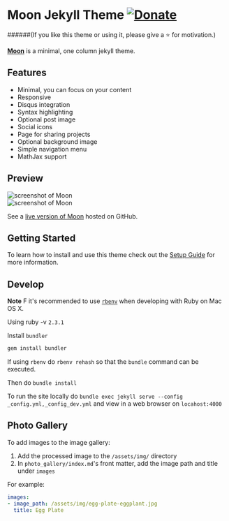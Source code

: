 # Moon Jekyll Theme [![Donate](https://img.shields.io/badge/paypal-donate-blue.svg)](https://www.paypal.me/taylantatli/0usd)

######(If you like this theme or using it, please give a :star: for motivation.)

**[Moon](http://taylantatli.github.io/Moon)** is a minimal, one column jekyll theme.

## Features
* Minimal, you can focus on your content
* Responsive
* Disqus integration
* Syntax highlighting
* Optional post image
* Social icons
* Page for sharing projects
* Optional background image
* Simple navigation menu
* MathJax support

## Preview

![screenshot of Moon](https://cloud.githubusercontent.com/assets/754514/14509720/61c61058-01d6-11e6-93ab-0918515ecd56.png)    
![screenshot of Moon](https://cloud.githubusercontent.com/assets/754514/14509716/61ac6c8e-01d6-11e6-879f-8308883de790.png)

See a [live version of Moon](http://taylantatli.github.io/Moon) hosted on GitHub.

## Getting Started

To learn how to install and use this theme check out the [Setup Guide](http://taylantatli.me/Moon/moon-theme/) for more information.

## Develop
**Note** F it's recommended to use [`rbenv`](https://github.com/rbenv/rbenv/) when developing with Ruby on Mac OS X.

Using ruby -v `2.3.1`

Install `bundler`

```ruby
gem install bundler
```

If using `rbenv` do `rbenv rehash` so that the `bundle` command can be executed.

Then do `bundle install`

To run the site locally do `bundle exec jekyll serve --config _config.yml,_config_dev.yml` and view in a web browser on `locahost:4000`

## Photo Gallery
To add images to the image gallery:  

1. Add the processed image to the `/assets/img/` directory
2. In `photo_gallery/index.md`'s front matter, add the image path and title under `images`

For example:

```yml
images:
- image_path: /assets/img/egg-plate-eggplant.jpg
  title: Egg Plate
```
